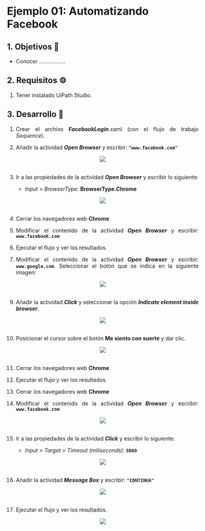 # Ejemplo 01: Automatizando Facebook

<div style="text-align: justify;">

## 1. Objetivos :dart:

- Conocer .................

## 2. Requisitos :gear:

1. Tener instalado UiPath Studio.

## 3. Desarrollo :hammer:

1. Crear el archivo ***FacebookLogin***.xaml (con el flujo de trabajo *Sequence*).

2. Añadir la actividad ***Open Browser*** y escribir: **`"www.facebook.com"`**

<div align="center">
<img src="assets/image02.png" align="center">
</div>
<br>

3. Ir a las propiedades de la actividad ***Open Browser*** y escribir lo siguiente: 

    - *Input > BrowserType*: **BrowserType.Chrome**

<div align="center">
<img src="assets/image03.png" align="center">
</div>
<br>

4. Cerrar los navegadores web **Chrome**

5. Modificar el contenido de la actividad ***Open Browser*** y escribir: **`www.facebook.com`**

7. Ejecutar el flujo y ver los resultados.

8. Modificar el contenido de la actividad ***Open Browser*** y escribir: **`www.google.com`**. Seleccionar el botón que se indica en la siguiente imagen:

<div align="center">
<img src="assets/image08.png" align="center">
</div>
<br>

9. Añadir la actividad ***Click*** y seleccionar la opción ***Indicate element inside browser***.

<div align="center">
<img src="assets/image09.png" align="center">
</div>
<br>

10. Posicionar el cursor sobre el botón **Me siento con suerte** y dar clic.

<div align="center">
<img src="assets/image10.png" align="center">
</div>
<br>

11. Cerrar los navegadores web **Chrome**

12. Ejecutar el flujo y ver los resultados.

13. Cerrar los navegadores web **Chrome**

14. Modificar el contenido de la actividad ***Open Browser*** y escribir: **`www.facebook.com`**

<div align="center">
<img src="assets/image14.png" align="center">
</div>
<br>

15. Ir a las propiedades de la actividad ***Click*** y escribir lo siguiente:

    - *Input > Target > Timeout (miliseconds):* **`5000`**

<div align="center">
<img src="assets/image15.png" align="center">
</div>
<br>

16. Añadir la actividad ***Message Box*** y escribir: **`"CONTINUA"`**

<div align="center">
<img src="assets/image16.png" align="center">
</div>
<br>

17. Ejecutar el flujo y ver los resultados.

<div align="center">
<img src="assets/image17.png" align="center">
</div>
<br>


</div>